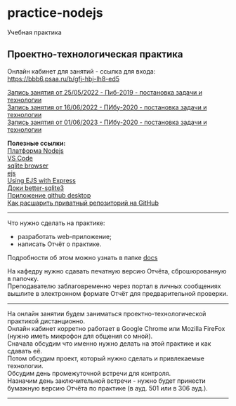 # practice-nodejs
Учебная практика

## Проектно-технологическая практика  

Онлайн кабинет для занятий - ссылка для входа:  
https://bbb6.psaa.ru/b/gfj-hbj-lh8-ed5  

[Запись занятия от 25/05/2022 - Пиб-2019 - постановка задачи и технологии](https://bbb6.psaa.ru/playback/presentation/2.3/484c3d7989cc3e3ee9f672963590723b8d515111-1653490453962)  
[Запись занятия от 16/06/2022 - ПИбу-2020 - постановка задачи и технологии](https://bbb6.psaa.ru/playback/presentation/2.3/484c3d7989cc3e3ee9f672963590723b8d515111-1655387798968)  
[Запись занятия от 01/06/2023 - ПИбу-2020 - постановка задачи и технологии](https://bbb6.psaa.ru/playback/presentation/2.3/484c3d7989cc3e3ee9f672963590723b8d515111-1685623966436)  

**Полезные ссылки:**  
[Платформа Nodejs](https://nodejs.org/en/)  
[VS Code](https://code.visualstudio.com/download)  
[sqlite browser](https://sqlitebrowser.org/dl/)  
[ejs](https://ejs.co/#docs)  
[Using EJS with Express](https://github.com/mde/ejs)  
[Доки better-sqlite3](https://www.npmjs.com/package/better-sqlite3)  
[Приложение github desktop](https://desktop.github.com/)  
[Как расшарить приватный репозиторий на GitHub](https://pcoding.ru/pdf/shareGit.pdf)  

---  

Что нужно сделать на практике:  
- разработать web-приложение;  
- написать Отчёт о практике.  

Подробности об этом можно узнать в папке [docs](/docs/)  

На кафедру нужно сдавать печатную версию Отчёта, сброшюрованную в папочку.  
Преподавателю заблаговременно через портал в личных сообщениях вышлите в электронном формате Отчёт для предварительной проверки.  

---  

На онлайн занятии будем заниматься проектно-технологической практикой дистанционно.  
Онлайн кабинет корретно работает в Google Chrome или Mozilla FireFox (нужно иметь микрофон для общения со мной).  
Сначала обсудим что именно нужно делать на этой практике и как сдавать её.  
Потом обсудим проект, который нужно сделать и привлекаемые технологии.  
Обсудим день промежуточной встречи для контроля.  
Назначим день заключительной встречи - нужно будет принести бумажную версию Отчёта по практике (в ауд. 501 или в 306 ауд.).  

---

```

```
